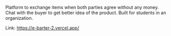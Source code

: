 Platform to exchange items when both parties agree without any money. Chat with the buyer to get better idea of the product. Built for students in an organization.

Link: https://e-barter-2.vercel.app/
